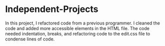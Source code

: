 # Independent-Projects

In this project, I refactored code from a previous programmer. I cleaned the code and added more accessible elements in the HTML file. The code needed indentation, breaks, and refactoring code to the  edit.css file to condense lines of code. 